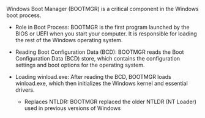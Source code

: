 Windows Boot Manager (BOOTMGR) is a critical component in the Windows boot process.

- Role in Boot Process: BOOTMGR is the first program launched by the BIOS or UEFI when you start your computer. It is responsible for loading the rest of the Windows operating system.

- Reading Boot Configuration Data (BCD): BOOTMGR reads the Boot Configuration Data (BCD) store, which contains the configuration settings and boot options for the operating system.

- Loading winload.exe: After reading the BCD, BOOTMGR loads winload.exe, which then initializes the Windows kernel and essential drivers.


    - Replaces NTLDR: BOOTMGR replaced the older NTLDR (NT Loader) used in previous versions of Windows
